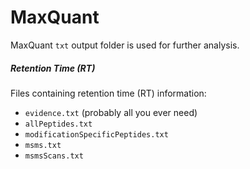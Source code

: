 # MaxQuant

MaxQuant `txt` output folder is used for further analysis.

##### Retention Time (RT)
Files containing retention time (RT) information:
- `evidence.txt` (probably all you ever need)
- `allPeptides.txt`
- `modificationSpecificPeptides.txt`
- `msms.txt`
- `msmsScans.txt`